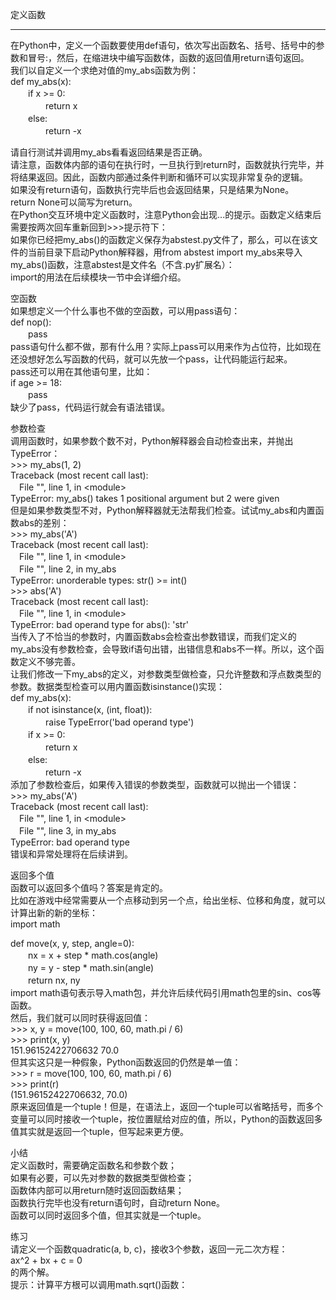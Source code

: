定义函数  
________________________________________ 
在Python中，定义一个函数要使用def语句，依次写出函数名、括号、括号中的参数和冒号:，然后，在缩进块中编写函数体，函数的返回值用return语句返回。  
我们以自定义一个求绝对值的my\_abs函数为例：  
def my_abs(x):  
　　if x >= 0:  
　　　　return x  
　　else:  
　　　　return -x  

请自行测试并调用my\_abs看看返回结果是否正确。  
请注意，函数体内部的语句在执行时，一旦执行到return时，函数就执行完毕，并将结果返回。因此，函数内部通过条件判断和循环可以实现非常复杂的逻辑。  
如果没有return语句，函数执行完毕后也会返回结果，只是结果为None。  
return None可以简写为return。  
在Python交互环境中定义函数时，注意Python会出现...的提示。函数定义结束后需要按两次回车重新回到>>>提示符下：  
如果你已经把my\_abs()的函数定义保存为abstest.py文件了，那么，可以在该文件的当前目录下启动Python解释器，用from abstest import my\_abs来导入my\_abs()函数，注意abstest是文件名（不含.py扩展名）：  
import的用法在后续模块一节中会详细介绍。  

空函数  
如果想定义一个什么事也不做的空函数，可以用pass语句：  
def nop():  
　　pass  
pass语句什么都不做，那有什么用？实际上pass可以用来作为占位符，比如现在还没想好怎么写函数的代码，就可以先放一个pass，让代码能运行起来。  
pass还可以用在其他语句里，比如：  
if age >= 18:  
　　pass  
缺少了pass，代码运行就会有语法错误。  

参数检查  
调用函数时，如果参数个数不对，Python解释器会自动检查出来，并抛出TypeError：  
\>>> my\_abs(1, 2)  
Traceback (most recent call last):  
　File "<stdin>", line 1, in <module\>  
TypeError: my\_abs() takes 1 positional argument but 2 were given  
但是如果参数类型不对，Python解释器就无法帮我们检查。试试my\_abs和内置函数abs的差别：  
\>>> my_abs('A')  
Traceback (most recent call last):  
　File "<stdin>", line 1, in <module\>  
　File "<stdin>", line 2, in my\_abs  
TypeError: unorderable types: str() >= int()  
\>>> abs('A')  
Traceback (most recent call last):  
　File "<stdin>", line 1, in <module\>  
TypeError: bad operand type for abs(): 'str'  
当传入了不恰当的参数时，内置函数abs会检查出参数错误，而我们定义的my\_abs没有参数检查，会导致if语句出错，出错信息和abs不一样。所以，这个函数定义不够完善。  
让我们修改一下my\_abs的定义，对参数类型做检查，只允许整数和浮点数类型的参数。数据类型检查可以用内置函数isinstance()实现：  
def my\_abs(x):  
　　if not isinstance(x, (int, float)):  
　　　　raise TypeError('bad operand type')  
　　if x >= 0:  
　　　　return x  
　　else:  
　　　　return -x  
添加了参数检查后，如果传入错误的参数类型，函数就可以抛出一个错误：  
\>>> my\_abs('A')  
Traceback (most recent call last):  
　File "<stdin>", line 1, in <module\>  
　File "<stdin>", line 3, in my\_abs  
TypeError: bad operand type  
错误和异常处理将在后续讲到。  

返回多个值  
函数可以返回多个值吗？答案是肯定的。  
比如在游戏中经常需要从一个点移动到另一个点，给出坐标、位移和角度，就可以计算出新的新的坐标：  
import math  

def move(x, y, step, angle=0):  
　　nx = x + step * math.cos(angle)  
　　ny = y - step * math.sin(angle)  
　　return nx, ny  
import math语句表示导入math包，并允许后续代码引用math包里的sin、cos等函数。  
然后，我们就可以同时获得返回值：  
\>>> x, y = move(100, 100, 60, math.pi / 6)  
\>>> print(x, y)  
151.96152422706632 70.0  
但其实这只是一种假象，Python函数返回的仍然是单一值：  
\>>> r = move(100, 100, 60, math.pi / 6)  
\>>> print(r)  
(151.96152422706632, 70.0)  
原来返回值是一个tuple！但是，在语法上，返回一个tuple可以省略括号，而多个变量可以同时接收一个tuple，按位置赋给对应的值，所以，Python的函数返回多值其实就是返回一个tuple，但写起来更方便。  

小结  
定义函数时，需要确定函数名和参数个数；  
如果有必要，可以先对参数的数据类型做检查；  
函数体内部可以用return随时返回函数结果；  
函数执行完毕也没有return语句时，自动return None。  
函数可以同时返回多个值，但其实就是一个tuple。  

练习  
请定义一个函数quadratic(a, b, c)，接收3个参数，返回一元二次方程：  
ax^2 + bx + c = 0  
的两个解。  
提示：计算平方根可以调用math.sqrt()函数：